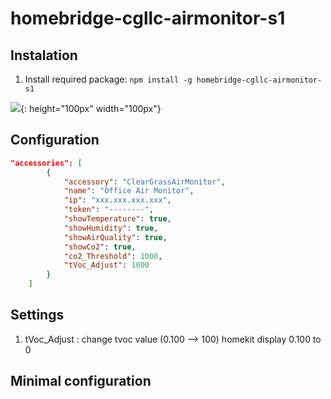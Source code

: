 # homebridge-cgllc-airmonitor-s1


## Instalation

1. Install required package: `npm install -g homebridge-cgllc-airmonitor-s1`

![](https://ae01.alicdn.com/kf/HTB1XVLxavfsK1RjSszgq6yXzpXaZ/xiaomi-mijia-3-1-ips.jpg_q50.jpg){: height="100px" width="100px"}

## Configuration
```json
"accessories": [
        {
            "accessory": "ClearGrassAirMonitor",
            "name": "Office Air Monitor",
            "ip": "xxx.xxx.xxx.xxx",
            "token": "--------",
            "showTemperature": true,
            "showHumidity": true,
            "showAirQuality": true,
            "showCo2": true,
            "co2_Threshold": 1000,
            "tVoc_Adjust": 1000            
        }
    ]
```

## Settings

1. tVoc_Adjust : change tvoc value (0.100 --> 100)
                homekit display 0.100 to 0

## Minimal configuration

